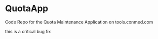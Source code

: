 # QuotaApp
Code Repo for the Quota Maintenance Application on tools.conmed.com

this is a critical bug fix